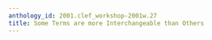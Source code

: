 ```yaml
---
anthology_id: 2001.clef_workshop-2001w.27
title: Some Terms are more Interchangeable than Others
---
```

